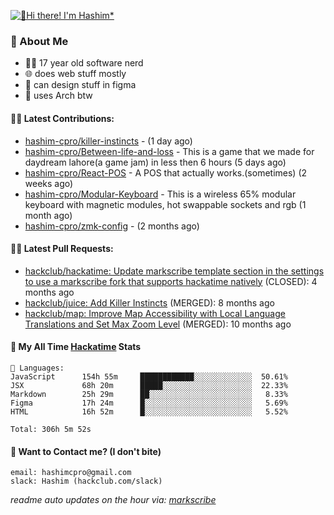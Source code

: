 [![👋Hi there! I'm Hashim*](/assets/intro.gif "Go To hashim-ali.work")](https://hashim-ali.work)

### 📖 About Me
- 👨‍💻 17 year old software nerd
- 🌐 does web stuff mostly
- 🎨 can design stuff in figma
- 🐧 uses Arch btw

#### 👷‍♂️ Latest Contributions:
- [hashim-cpro/killer-instincts](https://github.com/hashim-cpro/killer-instincts) -  (1 day ago)
- [hashim-cpro/Between-life-and-loss](https://github.com/hashim-cpro/Between-life-and-loss) - This is a game that we made for daydream lahore(a game jam) in less then 6 hours (5 days ago)
- [hashim-cpro/React-POS](https://github.com/hashim-cpro/React-POS) - A POS that actually works.(sometimes) (2 weeks ago)
- [hashim-cpro/Modular-Keyboard](https://github.com/hashim-cpro/Modular-Keyboard) - This is a wireless 65% modular keyboard with magnetic modules, hot swappable sockets and rgb (1 month ago)
- [hashim-cpro/zmk-config](https://github.com/hashim-cpro/zmk-config) -  (2 months ago)

#### 🧑‍💻 Latest Pull Requests:
- [hackclub/hackatime: Update markscribe template section in the settings to use a markscribe fork that supports hackatime natively](https://github.com/hackclub/hackatime/pull/258) (CLOSED): 4 months ago
- [hackclub/juice: Add  Killer Instincts](https://github.com/hackclub/juice/pull/248) (MERGED): 8 months ago
- [hackclub/map: Improve Map Accessibility with Local Language Translations and Set Max Zoom Level](https://github.com/hackclub/map/pull/12) (MERGED): 10 months ago

#### 📡 My All Time [Hackatime](https://hackatime.hackclub.com) Stats
```
💾 Languages:
JavaScript      154h 55m     ████████████░░░░░░░░░░░░░  50.61%
JSX             68h 20m      █████░░░░░░░░░░░░░░░░░░░░  22.33%
Markdown        25h 29m      ██░░░░░░░░░░░░░░░░░░░░░░░   8.33%
Figma           17h 24m      █░░░░░░░░░░░░░░░░░░░░░░░░   5.69%
HTML            16h 52m      █░░░░░░░░░░░░░░░░░░░░░░░░   5.52%

Total: 306h 5m 52s
```
#### 📮 Want to Contact me? (I don't bite)
```
email: hashimcpro@gmail.com
slack: Hashim (hackclub.com/slack)
```
_readme auto updates on the hour via: [markscribe](https://github.com/hashim-cpro/markscribe)_